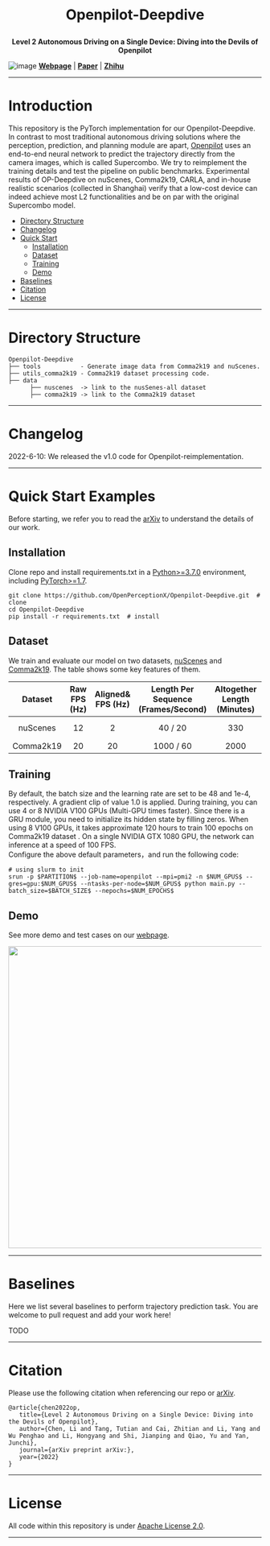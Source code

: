 # <p align="center">Openpilot-Deepdive</p>
**<p align="center">Level 2 Autonomous Driving on a Single Device: Diving into the Devils of Openpilot</p>**
![image](https://github.com/OpenPerceptionX/Openpilot-Deepdive/blob/main/imgs/arXiv_fig1.png)
[**Webpage**](https://sites.google.com/view/openpilot-deepdive/home) | [**Paper**]() | [**Zhihu**](https://www.zhihu.com/people/PerceptionX)
***
# Introduction

This repository is the PyTorch implementation for our Openpilot-Deepdive.
In contrast to most traditional autonomous driving solutions where the perception, prediction, and planning module are apart, [Openpilot](https://github.com/commaai/openpilot) uses an end-to-end neural network to predict the trajectory directly from the camera images, which is called Supercombo. We try to reimplement the training details and test the pipeline on public benchmarks. Experimental results of OP-Deepdive on nuScenes, Comma2k19, CARLA, and in-house realistic scenarios (collected in Shanghai) verify that a low-cost device can indeed achieve most L2 functionalities and be on par with the original Supercombo model.

* [Directory Structure](#directory-structure) 
* [Changelog](#changelog) 
* [Quick Start](#quick-start-examples) 
    * [Installation](#installation)
    * [Dataset](#dataset)
    * [Training](#training)
    * [Demo](#demo)
* [Baselines](#baselines)
* [Citation](#citation) 
* [License](#license)  

***
# Directory Structure

```
Openpilot-Deepdive 
├── tools           - Generate image data from Comma2k19 and nuScenes.  
├── utils_comma2k19 - Comma2k19 dataset processing code.  
├── data
      ├── nuscenes  -> link to the nusSenes-all dataset
      ├── comma2k19 -> link to the Comma2k19 dataset
```
***
# Changelog

2022-6-10: We released the v1.0 code for Openpilot-reimplementation.

***
# Quick Start Examples
Before starting, we refer you to read the [arXiv]() to understand the details of our work.
## Installation
Clone repo and install requirements.txt in a [Python>=3.7.0](https://www.python.org/) environment, including [PyTorch>=1.7](https://pytorch.org/get-started/locally/).

```
git clone https://github.com/OpenPerceptionX/Openpilot-Deepdive.git  # clone
cd Openpilot-Deepdive
pip install -r requirements.txt  # install
```
## Dataset
We train and evaluate our model on two datasets, [nuScenes](https://www.nuscenes.org/nuscenes) and [Comma2k19](https://github.com/commaai/comma2k19).
The table shows some key features of them.

| Dataset     | Raw<br>FPS (Hz)  | Aligned&<br>FPS (Hz) | Length Per<br>Sequence<br>(Frames/Second) | Altogether<br>Length<br>(Minutes) | Scenario | Locations
| :----:     |:----:|:----:|:----:|:----:|:----:|:----:|
| nuScenes | 12 | 2 | 40 / 20 | 330 | Street | America<br>Singapore |  
| Comma2k19  | 20 | 20 | 1000 / 60 | 2000 | Highway | America | 

## Training
By default, the batch size and the learning rate are set to be 48 and 1e-4, respectively. A gradient clip of value 1.0 is applied. During training, you can use 4 or 8 NVIDIA V100 GPUs (Multi-GPU times faster). Since there is a GRU module, you need to initialize its hidden state by filling zeros. When using 8 V100 GPUs, it takes approximate 120 hours to train 100 epochs on Comma2k19 dataset . On a single NVIDIA GTX 1080 GPU, the network can inference at a speed of 100 FPS.  
Configure the above default parameters，and run the following code:
```
# using slurm to init
srun -p $PARTITION$ --job-name=openpilot --mpi=pmi2 -n $NUM_GPUS$ --gres=gpu:$NUM_GPUS$ --ntasks-per-node=$NUM_GPUS$ python main.py --batch_size=$BATCH_SIZE$ --nepochs=$NUM_EPOCHS$

```

## Demo
See more demo and test cases on our [webpage](https://sites.google.com/view/openpilot-deepdive/home).

<img src="https://github.com/OpenPerceptionX/Openpilot-Deepdive/blob/main/imgs/demo01.png" width="600px">

***
# Baselines
Here we list several baselines to perform trajectory prediction task. You are welcome to pull request and add your work here!

TODO

***
# Citation
Please use the following citation when referencing our repo or [arXiv]().
```
@article{chen2022op,
   title={Level 2 Autonomous Driving on a Single Device: Diving into the Devils of Openpilot},
   author={Chen, Li and Tang, Tutian and Cai, Zhitian and Li, Yang and Wu Penghao and Li, Hongyang and Shi, Jianping and Qiao, Yu and Yan, Junchi},
   journal={arXiv preprint arXiv:},
   year={2022}
}
```
***
# License
All code within this repository is under [Apache License 2.0](https://www.apache.org/licenses/LICENSE-2.0).
***

